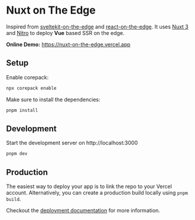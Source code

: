 # Nuxt on The Edge

Inspired from [sveltekit-on-the-edge](https://github.com/Rich-Harris/sveltekit-on-the-edge) and [react-on-the-edge](https://github.com/vercel-labs/react-on-the-edge). It uses [Nuxt 3](https://v3.nuxtjs.org/) and [Nitro](https://nitro.unjs.io/) to deploy **Vue** based SSR on the edge.

**Online Demo:** https://nuxt-on-the-edge.vercel.app

## Setup

Enable corepack:

```bash
npx corepack enable
```

Make sure to install the dependencies:

```bash
pnpm install
```

## Development

Start the development server on http://localhost:3000

```bash
pnpm dev
```

## Production

The easiest way to deploy your app is to link the repo to your Vercel account. Alternatively, you can create a production build locally using `pnpm build`.

Checkout the [deployment documentation](https://nuxt.com/docs/getting-started/deployment#presets) for more information.
